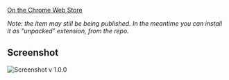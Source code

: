 [On the Chrome Web Store](https://chrome.google.com/webstore/detail/fcfcclnghgngcmhomblnodbpnbghlcob)

*Note: the item may still be being published. In the meantime you can install it as "unpacked" extension, from the repo.*

## Screenshot

![Screenshot v 1.0.0](https://raw.githubusercontent.com/dosyago-corp/redacted/master/redacted-main-page.png)   


